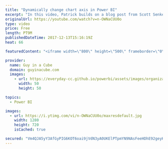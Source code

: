 ```yaml
---
title: "Dynamically change chart axis in Power BI"
excerpt: "In this video, Patrick builds on a blog post from Scott Senkeresty to dynamically change the axis of your visual within Power BI. This uses a combination of Power Query and DAX.  Chris Cook - @Finalyst89  Scott Senkeresty – @ScottSenkeresty  Dynamically changing chart axis http://tinylizard.com/dynamically-changing-chart-axis/"
originalUrl: https://youtube.com/watch?v=n-OWNaCUU0o
type: video
price: Free
length: PT9M
publishedDateTime: 2017-12-13T15:16:19Z
heat: 66

featuredContent: "<iframe width=\"800\" height=\"500\" frameborder=\"0\" src=\"https://www.youtube.com/embed/n-OWNaCUU0o\" allow=\"accelerometer; autoplay; encrypted-media; gyroscope; picture-in-picture\" allowfullscreen></iframe>"

provider:
  name: Guy in a Cube
  domain: guyinacube.com
  images:
    - url: https://everyday-cc.github.io/powerbi/assets/images/organizations/guyinacube.com-50x50.jpg
      width: 50
      height: 50

topics:
  - Power BI

images:
  - url: https://i.ytimg.com/vi/n-OWNaCUU0o/maxresdefault.jpg
    width: 1280
    height: 720
    isCached: true

secured: "Vm4QJA5yY3AfGyPIG6KOT6oai9jVdN3yA0UKElPTpmYN9NAsFeeHDhE92geyK1OLFIMp711A1kMVQKC1N07VluK0D2YpubvrPwB/GwKiWIMkQlq6MXfeJndfVXN2RTSOLBtuZ8IQvLaI/EhZjKorbgoQXjYPGotLg9KVzLq5GpOhrI/vlxgNtH007uGw/Ps635Oc15o037m8/E9FDBUd70x0sU+6EbADaDzLARdZ7OC3O1SaTGaqQbBWl5p0LeruGNTnLrlchRiaXlp38XVNDxd1bX5/7CD+gHsbEwpto3JTsz4DDlFw6FMefs/+Y0LNDBqkBOROLg9I85JxTB4YQ7MA7t1LO2lhwBwfHdOSbCc7wi4dlhVsG/QVw1K9eVWYZqU5aR2LhkPg4iHSFzArvvLnkOKuPvEhWsxb+TPyNR2P6f8mnYwWbmdeKrjVTD4f;jIEuywDQA2YqidCERL66pg=="
---
```


